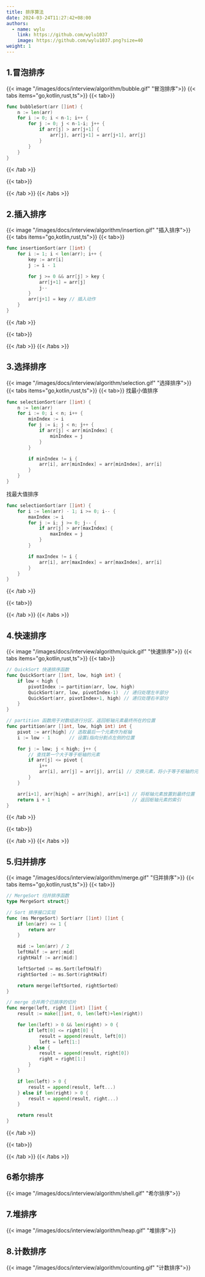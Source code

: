 ```yaml
---
title: 排序算法
date: 2024-03-24T11:27:42+08:00
authors:
  - name: wylu
    link: https://github.com/wylu1037
    image: https://github.com/wylu1037.png?size=40
weight: 1
---
```


## 1.冒泡排序
{{< image "/images/docs/interview/algorithm/bubble.gif" "冒泡排序">}}
{{< tabs items="go,kotlin,rust,ts">}}
{{< tab>}}
```go
func bubbleSort(arr []int) {
	n := len(arr)
	for i := 0; i < n-1; i++ {
		for j := 0; j < n-1-i; j++ {
			if arr[j] > arr[j+1] {
				arr[j], arr[j+1] = arr[j+1], arr[j]
			}
		}
	}
}
```
{{< /tab >}}

{{< tab>}}

{{< /tab >}}
{{< /tabs >}}

## 2.插入排序
{{< image "/images/docs/interview/algorithm/insertion.gif" "插入排序">}}
{{< tabs items="go,kotlin,rust,ts">}}
{{< tab>}}
```go {hl_lines=[10]}
func insertionSort(arr []int) {
	for i := 1; i < len(arr); i++ {
		key := arr[i]
		j := i - 1

		for j >= 0 && arr[j] > key {
			arr[j+1] = arr[j]
			j--
		}
		arr[j+1] = key // 插入动作
	}
}
```
{{< /tab >}}

{{< tab>}}

{{< /tab >}}
{{< /tabs >}}

## 3.选择排序
{{< image "/images/docs/interview/algorithm/selection.gif" "选择排序">}}
{{< tabs items="go,kotlin,rust,ts">}}
{{< tab>}}
找最小值排序
```go
func selectionSort(arr []int) {
	n := len(arr)
	for i := 0; i < n; i++ {
		minIndex := i
		for j := i; j < n; j++ {
			if arr[j] < arr[minIndex] {
				minIndex = j
			}
		}

		if minIndex != i {
			arr[i], arr[minIndex] = arr[minIndex], arr[i]
		}
	}
}
```
找最大值排序
```go
func selectionSort(arr []int) {
	for i := len(arr) - 1; i >= 0; i-- {
		maxIndex := i
		for j := i; j >= 0; j-- {
			if arr[j] > arr[maxIndex] {
				maxIndex = j
			}
		}

		if maxIndex != i {
			arr[i], arr[maxIndex] = arr[maxIndex], arr[i]
		}
	}
}
```
{{< /tab >}}

{{< tab>}}

{{< /tab >}}
{{< /tabs >}}

## 4.快速排序
{{< image "/images/docs/interview/algorithm/quick.gif" "快速排序">}}
{{< tabs items="go,kotlin,rust,ts">}}
{{< tab>}}
```go
// QuickSort 快速排序函数
func QuickSort(arr []int, low, high int) {
	if low < high {
		pivotIndex := partition(arr, low, high)
		QuickSort(arr, low, pivotIndex-1)  // 递归处理左半部分
		QuickSort(arr, pivotIndex+1, high) // 递归处理右半部分
	}
}

// partition 函数用于对数组进行分区，返回枢轴元素最终所在的位置
func partition(arr []int, low, high int) int {
	pivot := arr[high] // 选取最后一个元素作为枢轴
	i := low - 1       // 设置i指向分割点左侧的位置

	for j := low; j < high; j++ {
		// 查找第一个大于等于枢轴的元素
		if arr[j] <= pivot {
			i++
			arr[i], arr[j] = arr[j], arr[i] // 交换元素，将小于等于枢轴的元素移到左侧
		}
	}

	arr[i+1], arr[high] = arr[high], arr[i+1] // 将枢轴元素放置到最终位置
	return i + 1                              // 返回枢轴元素的索引
}
```
{{< /tab >}}

{{< tab>}}

{{< /tab >}}
{{< /tabs >}}

## 5.归并排序
{{< image "/images/docs/interview/algorithm/merge.gif" "归并排序">}}
{{< tabs items="go,kotlin,rust,ts">}}
{{< tab>}}
```go
// MergeSort 归并排序函数
type MergeSort struct{}

// Sort 排序接口实现
func (ms MergeSort) Sort(arr []int) []int {
	if len(arr) <= 1 {
		return arr
	}

	mid := len(arr) / 2
	leftHalf := arr[:mid]
	rightHalf := arr[mid:]

	leftSorted := ms.Sort(leftHalf)
	rightSorted := ms.Sort(rightHalf)

	return merge(leftSorted, rightSorted)
}

// merge 合并两个已排序的切片
func merge(left, right []int) []int {
	result := make([]int, 0, len(left)+len(right))

	for len(left) > 0 && len(right) > 0 {
		if left[0] <= right[0] {
			result = append(result, left[0])
			left = left[1:]
		} else {
			result = append(result, right[0])
			right = right[1:]
		}
	}

	if len(left) > 0 {
		result = append(result, left...)
	} else if len(right) > 0 {
		result = append(result, right...)
	}

	return result
}
```
{{< /tab >}}

{{< tab>}}

{{< /tab >}}
{{< /tabs >}}

## 6希尔排序
{{< image "/images/docs/interview/algorithm/shell.gif" "希尔排序">}}

## 7.堆排序
{{< image "/images/docs/interview/algorithm/heap.gif" "堆排序">}}

## 8.计数排序
{{< image "/images/docs/interview/algorithm/counting.gif" "计数排序">}}
